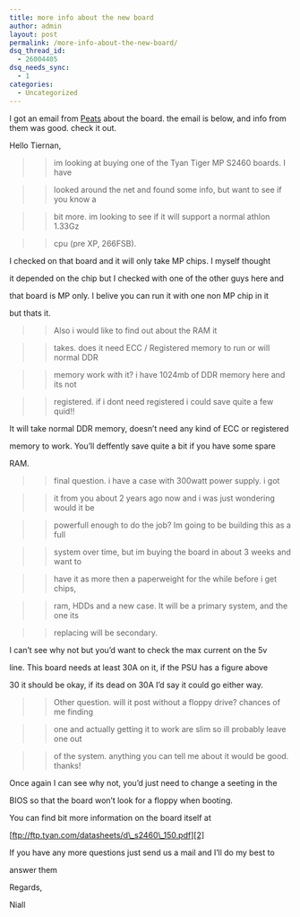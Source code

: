 ```yaml
---
title: more info about the new board
author: admin
layout: post
permalink: /more-info-about-the-new-board/
dsq_thread_id:
  - 26004405
dsq_needs_sync:
  - 1
categories:
  - Uncategorized
---
```

I got an email from [Peats][1] about the board. the email is below, and info from them was good. check it out.

<!--more-->

Hello Tiernan,

>> im looking at buying one of the Tyan Tiger MP S2460 boards. I have

>> looked around the net and found some info, but want to see if you know a

>> bit more. im looking to see if it will support a normal athlon 1.33Gz

>> cpu (pre XP, 266FSB).

I checked on that board and it will only take MP chips. I myself thought

it depended on the chip but I checked with one of the other guys here and

that board is MP only. I belive you can run it with one non MP chip in it

but thats it.

>> Also i would like to find out about the RAM it

>> takes. does it need ECC / Registered memory to run or will normal DDR

>> memory work with it? i have 1024mb of DDR memory here and its not

>> registered. if i dont need registered i could save quite a few quid!!

It will take normal DDR memory, doesn&#8217;t need any kind of ECC or registered

memory to work. You&#8217;ll deffently save quite a bit if you have some spare

RAM.

>> final question. i have a case with 300watt power supply. i got

>> it from you about 2 years ago now and i was just wondering would it be

>> powerfull enough to do the job? Im going to be building this as a full

>> system over time, but im buying the board in about 3 weeks and want to

>> have it as more then a paperweight for the while before i get chips,

>> ram, HDDs and a new case. It will be a primary system, and the one its

>> replacing will be secondary.

I can&#8217;t see why not but you&#8217;d want to check the max current on the 5v

line. This board needs at least 30A on it, if the PSU has a figure above

30 it should be okay, if its dead on 30A I&#8217;d say it could go either way.

>> Other question. will it post without a floppy drive? chances of me finding

>> one and actually getting it to work are slim so ill probably leave one out

>> of the system. anything you can tell me about it would be good. thanks!

Once again I can see why not, you&#8217;d just need to change a seeting in the

BIOS so that the board won&#8217;t look for a floppy when booting.

You can find bit more information on the board itself at

[ftp://ftp.tyan.com/datasheets/d\_s2460\_150.pdf][2]

If you have any more questions just send us a mail and I&#8217;ll do my best to

answer them

Regards,

Niall

 [1]: http://www.peats.ie
 [2]: ftp://ftp.tyan.com/datasheets/d_s2460_150.pdf